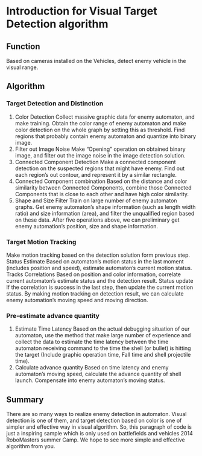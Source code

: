 # Introduction for Visual Target Detection algorithm

## Function 
Based on cameras installed on the Vehicles, detect enemy vehicle in the visual range.

## Algorithm
### Target Detection and Distinction
1. Color Detection
Collect massive graphic data for enemy automaton, and make training. Obtain the color range of enemy automaton and make color detection on the whole graph by setting this as threshold. Find regions that probably contain enemy automaton and quantize into binary image.
2. Filter out Image Noise
Make “Opening” operation on obtained binary image, and filter out the image noise in the image detection solution.
3. Connected Component Detection
Make a connected component detection on the suspected regions that might have enemy. Find out each region’s out contour, and represent it by a similar rectangle. 
4. Connected Component combination
Based on the distance and color similarity between Connected Components, combine those Connected Components that is close to each other and have high color similarity.
5. Shape and Size Filter
Train on large number of enemy automaton graphs. Get enemy automaton’s shape information (such as length width ratio) and size information (area), and filter the unqualified region based on these data.
After five operations above, we can preliminary get enemy automation’s position, size and shape information.

### Target Motion Tracking 
Make motion tracking based on the detection solution form previous step.
Status Estimate
Based on automaton’s motion status in the last moment (includes position and speed), estimate automaton’s current motion status.
Tracks Correlations
Based on position and color information, correlate current automaton’s estimate status and the detection result.
Status update
If the correlation is success in the last step, then update the current motion status.
By making motion tracking on detection result, we can calculate enemy automation’s moving speed and moving direction.

### Pre-estimate advance quantity
1. Estimate Time Latency
Based on the actual debugging situation of our automaton, use the method that make large number of experience and collect the data to estimate the time latency between the time automaton receiving command to the time the shell (or bullet) is hitting the target (Include graphic operation time, Fall time and shell projectile time).
2. Calculate advance quantity
Based on time latency and enemy automaton’s moving speed, calculate the advance quantity of shell launch. Compensate into enemy automaton’s moving status.

## Summary
There are so many ways to realize enemy detection in automaton. Visual detection is one of them, and target detection based on color is one of simpler and effective way in visual algorithm. So, this paragraph of code is just a inspiring sample which is only used on battlefields and vehicles 2014 RoboMasters summer Camp. We hope to see more simple and effective algorithm from you.
